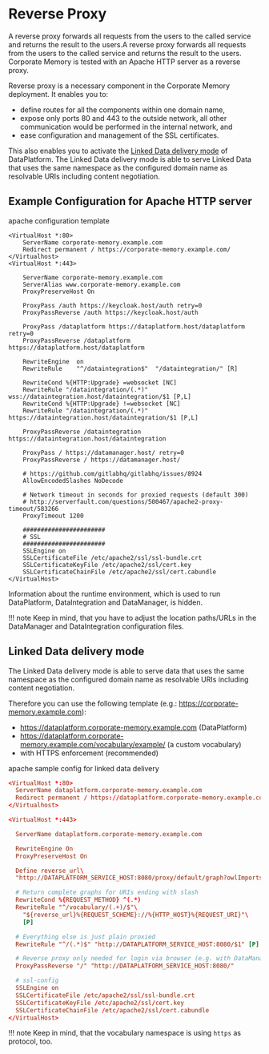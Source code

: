 # Reverse Proxy

A reverse proxy forwards all requests from the users to the called service and returns the result to the users.A reverse proxy forwards all requests from the users to the called service and returns the result to the users. Corporate Memory is tested with an Apache HTTP server as a reverse proxy.

Reverse proxy is a necessary component in the Corporate Memory deployment. It enables you to:

- define routes for all the components within one domain name,
- expose only ports 80 and 443 to the outside network, all other communication would be performed in the internal network, and
- ease configuration and management of the SSL certificates.

This also enables you to activate the [Linked Data delivery mode](#linked-data-delivery-mode) of DataPlatform. The Linked Data delivery mode is able to serve Linked Data that uses the same namespace as the configured domain name as resolvable URIs including content negotiation.

## Example Configuration for Apache HTTP server

apache configuration template

```code
<VirtualHost *:80>
    ServerName corporate-memory.example.com
    Redirect permanent / https://corporate-memory.example.com/
</Virtualhost>
<VirtualHost *:443>

    ServerName corporate-memory.example.com
    ServerAlias www.corporate-memory.example.com
    ProxyPreserveHost On

    ProxyPass /auth https://keycloak.host/auth retry=0
    ProxyPassReverse /auth https://keycloak.host/auth

    ProxyPass /dataplatform https://dataplatform.host/dataplatform retry=0
    ProxyPassReverse /dataplatform https://dataplatform.host/dataplatform

    RewriteEngine  on
    RewriteRule    "^/dataintegration$"  "/dataintegration/" [R]

    RewriteCond %{HTTP:Upgrade} =websocket [NC]
    RewriteRule "/dataintegration/(.*)" wss://dataintegration.host/dataintegration/$1 [P,L]
    RewriteCond %{HTTP:Upgrade} !=websocket [NC]
    RewriteRule "/dataintegration/(.*)" https://dataintegration.host/dataintegration/$1 [P,L]

    ProxyPassReverse /dataintegration https://dataintegration.host/dataintegration

    ProxyPass / https://datamanager.host/ retry=0
    ProxyPassReverse / https://datamanager.host/

    # https://github.com/gitlabhq/gitlabhq/issues/8924
    AllowEncodedSlashes NoDecode

    # Network timeout in seconds for proxied requests (default 300)
    # http://serverfault.com/questions/500467/apache2-proxy-timeout/583266
    ProxyTimeout 1200

    #######################
    # SSL
    #######################
    SSLEngine on
    SSLCertificateFile /etc/apache2/ssl/ssl-bundle.crt
    SSLCertificateKeyFile /etc/apache2/ssl/cert.key
    SSLCertificateChainFile /etc/apache2/ssl/cert.cabundle
</VirtualHost>
```

Information about the runtime environment, which is used to run DataPlatform, DataIntegration and DataManager, is hidden.

!!! note
    Keep in mind, that you have to adjust the location paths/URLs in the DataManager and DataIntegration configuration files.

## Linked Data delivery mode

The Linked Data delivery mode is able to serve data that uses the same namespace as the configured domain name as resolvable URIs including content negotiation.

Therefore you can use the following template (e.g.: <https://corporate-memory.example.com>):

- <https://dataplatform.corporate-memory.example.com> (DataPlatform)
- <https://dataplatform.corporate-memory.example.com/vocabulary/example/> (a custom vocabulary)
- with HTTPS enforcement (recommended)

apache sample config for linked data delivery

```conf
<VirtualHost *:80>
  ServerName dataplatform.corporate-memory.example.com
  Redirect permanent / https://dataplatform.corporate-memory.example.com/
</Virtualhost>

<VirtualHost *:443>

  ServerName dataplatform.corporate-memory.example.com

  RewriteEngine On
  ProxyPreserveHost On

  Define reverse_url\
  "http://DATAPLATFORM_SERVICE_HOST:8080/proxy/default/graph?owlImportsResolution=false&graph="

  # Return complete graphs for URIs ending with slash
  RewriteCond %{REQUEST_METHOD} ^(.*)
  RewriteRule "^/vocabulary/(.+)/$"\
    "${reverse_url}%{REQUEST_SCHEME}://%{HTTP_HOST}%{REQUEST_URI}"\
    [P]

  # Everything else is just plain proxied
  RewriteRule "^/(.*)$" "http://DATAPLATFORM_SERVICE_HOST:8080/$1" [P]

  # Reverse proxy only needed for login via browser (e.g. with DataManager)
  ProxyPassReverse "/" "http://DATAPLATFORM_SERVICE_HOST:8080/"

  # ssl-config
  SSLEngine on
  SSLCertificateFile /etc/apache2/ssl/ssl-bundle.crt
  SSLCertificateKeyFile /etc/apache2/ssl/cert.key
  SSLCertificateChainFile /etc/apache2/ssl/cert.cabundle
</VirtualHost>
```

!!! note
    Keep in mind, that the vocabulary namespace is using `https` as protocol, too.
